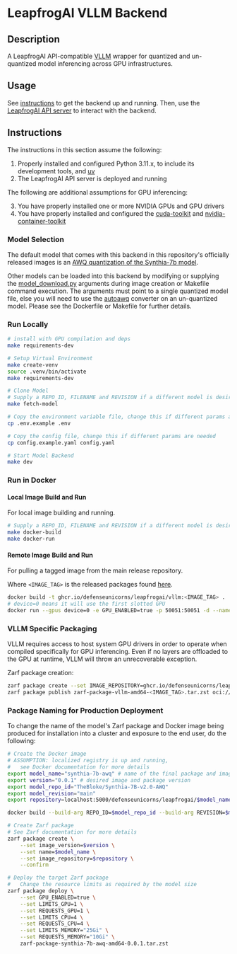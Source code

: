 # LeapfrogAI VLLM Backend

## Description

A LeapfrogAI API-compatible [VLLM](https://github.com/vllm-project/vllm) wrapper for quantized and un-quantized model inferencing across GPU infrastructures.

## Usage

See [instructions](#instructions) to get the backend up and running. Then, use the [LeapfrogAI API server](https://github.com/defenseunicorns/leapfrogai-api) to interact with the backend.

## Instructions

The instructions in this section assume the following:

1. Properly installed and configured Python 3.11.x, to include its development tools, and [uv](https://github.com/astral-sh/uv)
2. The LeapfrogAI API server is deployed and running

The following are additional assumptions for GPU inferencing:

3. You have properly installed one or more NVIDIA GPUs and GPU drivers
4. You have properly installed and configured the [cuda-toolkit](https://developer.nvidia.com/cuda-toolkit) and [nvidia-container-toolkit](https://docs.nvidia.com/datacenter/cloud-native/container-toolkit/latest/index.html)

### Model Selection

The default model that comes with this backend in this repository's officially released images is an [AWQ quantization of the Synthia-7b model](https://huggingface.co/TheBloke/SynthIA-7B-v2.0-AWQ).

Other models can be loaded into this backend by modifying or supplying the [model_download.py](./scripts/model_download.py) arguments during image creation or Makefile command execution. The arguments must point to a single quantized model file, else you will need to use the [autoawq](https://docs.vllm.ai/en/latest/quantization/auto_awq.html) converter on an un-quantized model. Please see the Dockerfile or Makefile for further details.

### Run Locally

```bash
# install with GPU compilation and deps
make requirements-dev
```

```bash
# Setup Virtual Environment
make create-venv
source .venv/bin/activate
make requirements-dev

# Clone Model
# Supply a REPO_ID, FILENAME and REVISION if a different model is desired
make fetch-model

# Copy the environment variable file, change this if different params are needed
cp .env.example .env

# Copy the config file, change this if different params are needed
cp config.example.yaml config.yaml

# Start Model Backend
make dev
```

### Run in Docker

#### Local Image Build and Run

For local image building and running.

```bash
# Supply a REPO_ID, FILENAME and REVISION if a different model is desired
make docker-build
make docker-run
```

#### Remote Image Build and Run

For pulling a tagged image from the main release repository.

Where `<IMAGE_TAG>` is the released packages found [here](https://github.com/orgs/defenseunicorns/packages/container/package/leapfrogai%2Fvllm).

```bash
docker build -t ghcr.io/defenseunicorns/leapfrogai/vllm:<IMAGE_TAG> .
# device=0 means it will use the first slotted GPU
docker run --gpus device=0 -e GPU_ENABLED=true -p 50051:50051 -d --name vllm ghcr.io/defenseunicorns/leapfrogai/vllm:<IMAGE_TAG>
```

### VLLM Specific Packaging

VLLM requires access to host system GPU drivers in order to operate when compiled specifically for GPU inferencing. Even if no layers are offloaded to the GPU at runtime, VLLM will throw an unrecoverable exception.

Zarf package creation:

```bash
zarf package create --set IMAGE_REPOSITORY=ghcr.io/defenseunicorns/leapfrogai/vllm --set IMAGE_VERSION=<IMAGE_TAG> --set NAME=vllm --insecure
zarf package publish zarf-package-vllm-amd64-<IMAGE_TAG>.tar.zst oci://ghcr.io/defenseunicorns/packages/leapfrogai
```

### Package Naming for Production Deployment

To change the name of the model's Zarf package and Docker image being produced for installation into a cluster and exposure to the end user, do the following:

```bash
# Create the Docker image
# ASSUMPTION: localized registry is up and running, 
#   see Docker documentation for more details
export model_name="synthia-7b-awq" # name of the final package and image (no longer than 63 characters)
export version="0.0.1" # desired image and package version
export model_repo_id="TheBloke/Synthia-7B-v2.0-AWQ"
export model_revision="main"
export repository=localhost:5000/defenseunicorns/leapfrogai/$model_name

docker build --build-arg REPO_ID=$model_repo_id --build-arg REVISION=$model_revision -t $repository:$version .

# Create Zarf package
# See Zarf documentation for more details
zarf package create \
    --set image_version=$version \
    --set name=$model_name \
    --set image_repository=$repository \
    --confirm

# Deploy the target Zarf package 
#   Change the resource limits as required by the model size
zarf package deploy \
    --set GPU_ENABLED=true \
    --set LIMITS_GPU=1 \
    --set REQUESTS_GPU=1 \
    --set LIMITS_CPU=4 \
    --set REQUESTS_CPU=4 \
    --set LIMITS_MEMORY="25Gi" \
    --set REQUESTS_MEMORY="10Gi" \
    zarf-package-synthia-7b-awq-amd64-0.0.1.tar.zst
```

